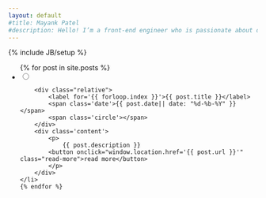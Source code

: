 ```yaml
---
layout: default
#title: Mayank Patel
#description: Hello! I’m a front-end engineer who is passionate about developing rich web applications using HTML5, CSS3 & Javascript.
---
```

{% include JB/setup %}

<ul id='timeline'>
	{% for post in site.posts %}
	<li class='work'>
		<input class='radio' id='{{ forloop.index }}' name='works' type='radio' />

		<div class="relative">
			<label for='{{ forloop.index }}'>{{ post.title }}</label>
			<span class='date'>{{ post.date|| date: "%d-%b-%Y" }}</span>
			<span class='circle'></span>
		</div>
		<div class='content'>
			<p>
				{{ post.description }}
			<button onclick="window.location.href='{{ post.url }}'" class="read-more">read more</button>
			</p>
		</div>
	</li>
	{% endfor %}
</ul>
